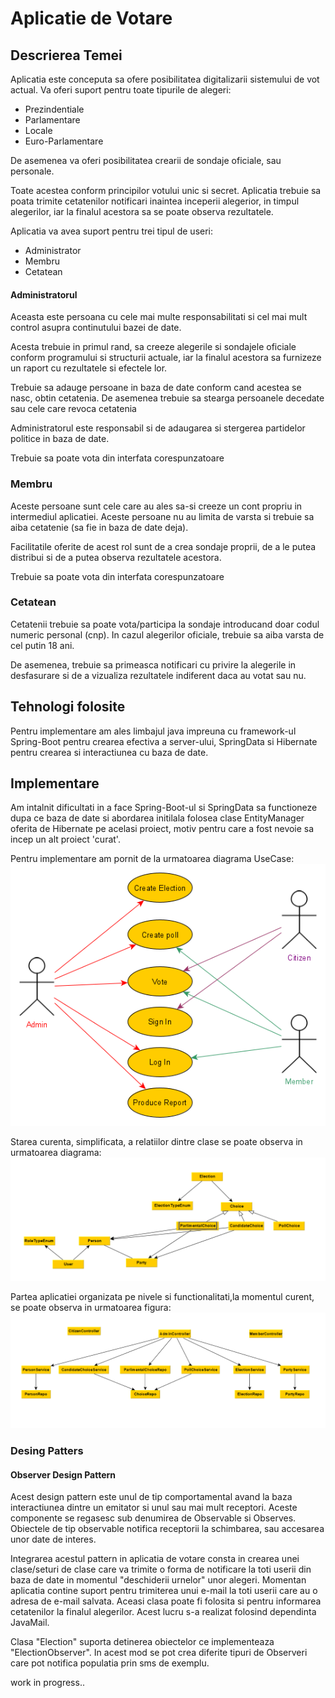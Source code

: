 # Aplicatie de Votare

## Descrierea Temei

Aplicatia este conceputa sa ofere posibilitatea digitalizarii sistemului de vot actual. Va oferi suport pentru toate tipurile de alegeri:

 - Prezindentiale
 - Parlamentare
 - Locale
 - Euro-Parlamentare
 
De asemenea va oferi posibilitatea crearii de sondaje oficiale, sau personale.

Toate acestea conform principilor votului unic si secret.
Aplicatia trebuie sa poata trimite cetatenilor notificari inaintea inceperii alegerior, in timpul alegerilor, iar la finalul acestora sa se poate observa rezultatele.

Aplicatia va avea suport pentru trei tipul de useri:

- Administrator
- Membru
- Cetatean

#### Administratorul
Aceasta este persoana cu cele mai multe responsabilitati si cel mai mult control asupra continutului bazei de date. 

Acesta trebuie in primul rand, sa creeze alegerile si sondajele oficiale conform programului si structurii actuale, iar la finalul acestora sa furnizeze un raport cu rezultatele si efectele lor.

Trebuie sa adauge persoane in baza de date conform cand acestea se nasc, obtin cetatenia. De asemenea trebuie sa stearga persoanele decedate sau cele care revoca cetatenia

Administratorul este responsabil si de adaugarea si stergerea partidelor politice in baza de date.

Trebuie sa poate vota din interfata corespunzatoare

### Membru

Aceste persoane sunt cele care au ales sa-si creeze un cont propriu in intermediul aplicatiei. Aceste persoane nu au limita de varsta si trebuie sa aiba cetatenie (sa fie in baza de date deja).

Facilitatile oferite de acest rol sunt de a crea sondaje proprii, de a le putea distribui si de a putea observa rezultatele acestora.

Trebuie sa poate vota din interfata corespunzatoare

### Cetatean

Cetatenii trebuie sa poate vota/participa la sondaje introducand doar codul numeric personal (cnp). In cazul alegerilor oficiale, trebuie sa aiba varsta de cel putin 18 ani.

De asemenea, trebuie sa primeasca notificari cu privire la alegerile in desfasurare si de a vizualiza rezultatele indiferent daca au votat sau nu.

## Tehnologi folosite

Pentru implementare am ales limbajul java impreuna cu framework-ul Spring-Boot pentru crearea efectiva a server-ului, SpringData si Hibernate pentru crearea si interactiunea cu baza de date.

## Implementare
Am intalnit dificultati in a face Spring-Boot-ul si SpringData sa functioneze dupa ce baza de date si abordarea initilala folosea clase EntityManager oferita de Hibernate pe acelasi proiect, motiv pentru care a fost nevoie sa incep un alt proiect 'curat'.

Pentru implementare am pornit de la urmatoarea diagrama UseCase:
![UseCase](https://raw.githubusercontent.com/tudorpop9/proiectPs/master/UseCase.png)

Starea curenta, simplificata, a relatiilor dintre clase se poate observa in urmatoarea diagrama:
![ClassDiagram](https://raw.githubusercontent.com/tudorpop9/proiectPs/master/ClassDiagram.png)

Partea aplicatiei organizata pe nivele si functionalitati,la momentul curent, se poate observa in urmatoarea figura:
![ClassDiagram2](https://raw.githubusercontent.com/tudorpop9/proiectPs/master/ClassControlletDiagram.png)

### Desing Patters

#### Observer Design Pattern
Acest design pattern este unul de tip comportamental avand la baza interactiunea dintre un emitator si unul sau mai mult receptori. Aceste componente se regasesc sub denumirea de Observable si Observes. Obiectele de tip observable notifica receptorii la schimbarea, sau accesarea unor date de interes.

Integrarea acestul pattern in aplicatia de votare consta in crearea unei clase/seturi de clase care va trimite o forma de notificare la toti userii din baza de date in momentul "deschiderii urnelor" unor alegeri. 
Momentan aplicatia contine suport pentru trimiterea unui e-mail la toti userii care au o adresa de e-mail salvata. Aceasi clasa poate fi folosita si pentru informarea cetatenilor la finalul alegerilor. Acest lucru s-a realizat folosind dependinta JavaMail.

Clasa "Election" suporta detinerea obiectelor ce implementeaza "ElectionObserver". In acest mod se pot crea diferite tipuri de Observeri care pot notifica populatia prin sms de exemplu. 

 work in progress..